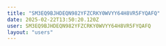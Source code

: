 ```yaml
---
title: "SM3EQ9BJHDEQN982YFZCRKY0WVYY64H8VR5FYQAFQ"
date: 2025-02-22T13:50:20.120Z
user: SM3EQ9BJHDEQN982YFZCRKY0WVYY64H8VR5FYQAFQ
layout: "users"
---
```

    
